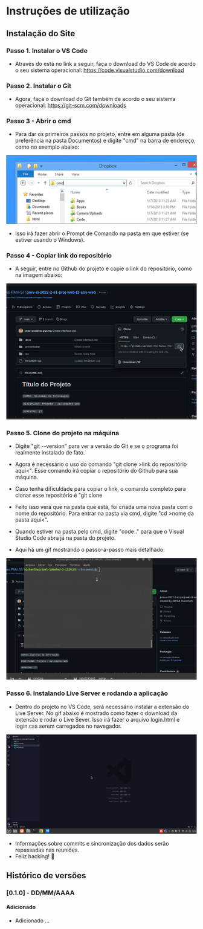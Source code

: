 # Instruções de utilização

## Instalação do Site

### Passo 1. Instalar o VS Code 
 - Através do está no link a seguir, faça o download do VS Code de acordo o seu sistema operacional: https://code.visualstudio.com/download

### Passo 2. Instalar o Git
 - Agora, faça o download do Git também de acordo o seu sistema operacional: https://git-scm.com/downloads

### Passo 3 - Abrir o cmd
 - Para dar os primeiros passos no projeto, entre em alguma pasta (de preferência na pasta Documentos) e digite "cmd" na barra de endereço, como no exemplo abaixo:

![](https://github.com/ICEI-PUC-Minas-PMV-SI/pmv-si-2022-2-e1-proj-web-t3-sos-web/blob/main/docs/img/tutorial/cmd.jpg)

 - Isso irá fazer abrir o Prompt de Comando na pasta em que estiver (se estiver usando o Windows).

### Passo 4 - Copiar link do repositório
 - A seguir, entre no Github do projeto e copie o link do repositório, como na imagem abaixo:

![](https://github.com/ICEI-PUC-Minas-PMV-SI/pmv-si-2022-2-e1-proj-web-t3-sos-web/blob/main/docs/img/tutorial/repository-link.png)

### Passo 5. Clone do projeto na máquina

 - Digite "git --version" para ver a versão do Git e se o programa foi realmente instalado de fato. 

 - Agora é necessário o uso do comando "git clone >link do repositório aqui<". Esse comando irá copiar o repositório do Github para sua máquina.

 - Caso tenha dificuldade para copiar o link, o comando completo para clonar esse repositório é "git clone 

 - Feito isso verá que na pasta que está, foi criada uma nova pasta com o nome do repositório. Para entrar na pasta via cmd, digite "cd >nome da pasta aqui<".

 - Quando estiver na pasta pelo cmd, digite "code ." para que o Visual Studio Code abra já na pasta do projeto.

 - Aqui há um gif mostrando o passo-a-passo mais detalhado:

![](https://github.com/ICEI-PUC-Minas-PMV-SI/pmv-si-2022-2-e1-proj-web-t3-sos-web/blob/main/docs/img/tutorial/tutorial-clone.gif)

### Passo 6. Instalando Live Server e rodando a aplicação

 - Dentro do projeto no VS Code, será necessário instalar a extensão do Live Server. No gif abaixo é mostrado como fazer o download da extensão e rodar o Live Sever. Isso irá fazer o arquivo login.html e login.css serem carregados no navegador.

![](https://github.com/ICEI-PUC-Minas-PMV-SI/pmv-si-2022-2-e1-proj-web-t3-sos-web/blob/main/docs/img/tutorial/tutorial-live-server.gif)

 - Informações sobre commits e sincronização dos dados serão repassadas nas reuniões.
 - Feliz hacking! 🎉

## Histórico de versões

### [0.1.0] - DD/MM/AAAA
#### Adicionado
- Adicionado ...
